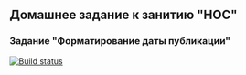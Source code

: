 ## Домашнее задание к занитию "HOC"
### Задание "Форматирование даты публикации"


[![Build status](https://ci.appveyor.com/api/projects/status/q29xwobenkh6v99c?svg=true)](https://ci.appveyor.com/project/JaneKhris/ra-hw7-time)
